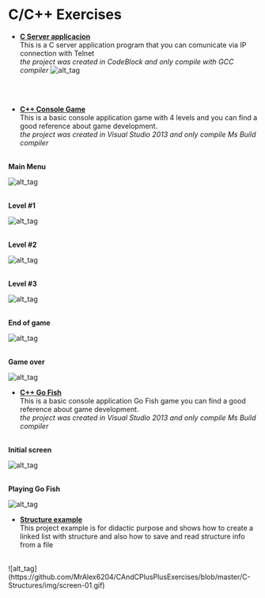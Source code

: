 # C/C++ Exercises

 * <a href="https://github.com/MrAlex6204/CAndCPlusPlusExercises/tree/master/C-ServerApp">**C Server applicacion**</a><br>
 This is a C server application program that you can comunicate via IP connection with Telnet<br> 
 <i>the project was created in CodeBlock and only compile with GCC compiler</i>
![alt_tag](https://github.com/MrAlex6204/CAndCPlusPlusExercises/blob/master/C-ServerApp/img/Example.gif)

<br>
<br>


 * <a href="https://github.com/MrAlex6204/CAndCPlusPlusExercises/tree/master/GameInC%2B%2B">**C++ Console Game**</a><br>
 This is a basic console application game with 4 levels and you can find a good reference about game development.<br> 
 <i>the project was created in Visual Studio 2013 and only compile Ms Build compiler</i>
 <br>
 <b>Main Menu</b><br>
 
![alt_tag](https://github.com/MrAlex6204/CAndCPlusPlusExercises/blob/master/GameInC%2B%2B/img/menu.gif)

<br>
 <b>Level #1</b><br>
 
![alt_tag](https://github.com/MrAlex6204/CAndCPlusPlusExercises/blob/master/GameInC%2B%2B/img/level1.gif)

<br>
 <b>Level #2</b><br>
 
![alt_tag](https://github.com/MrAlex6204/CAndCPlusPlusExercises/blob/master/GameInC%2B%2B/img/leve2.gif)

<br>
 <b>Level #3</b><br>
 
![alt_tag](https://github.com/MrAlex6204/CAndCPlusPlusExercises/blob/master/GameInC%2B%2B/img/level3.gif)

<br>
 <b>End of game</b><br>
 
![alt_tag](https://github.com/MrAlex6204/CAndCPlusPlusExercises/blob/master/GameInC%2B%2B/img/end.gif)

<br>
 <b>Game over</b><br>
 
![alt_tag](https://github.com/MrAlex6204/CAndCPlusPlusExercises/blob/master/GameInC%2B%2B/img/gameover.gif)

* <a href="https://github.com/MrAlex6204/CAndCPlusPlusExercises/tree/master/PokarGame">**C++ Go Fish**</a><br>
 This is a basic console application Go Fish game you can find a good reference about game development.<br> 
 <i>the project was created in Visual Studio 2013 and only compile Ms Build compiler</i>
 <br>
 <b>Initial screen</b><br>
 
![alt_tag](https://github.com/MrAlex6204/CAndCPlusPlusExercises/blob/master/PokarGame/img/img-01.jpg)

<br>
 <b>Playing Go Fish</b><br>
 
![alt_tag](https://github.com/MrAlex6204/CAndCPlusPlusExercises/blob/master/PokarGame/img/screen-02.gif)


* <a href="https://github.com/MrAlex6204/CAndCPlusPlusExercises/tree/master/C-Structures">**Structure example**</a><br>
This project example is for didactic purpose and shows how to create a linked list with structure and also how to save and read structure info from a file
<br>
![alt_tag](https://github.com/MrAlex6204/CAndCPlusPlusExercises/blob/master/C-Structures/img/screen-01.gif)


